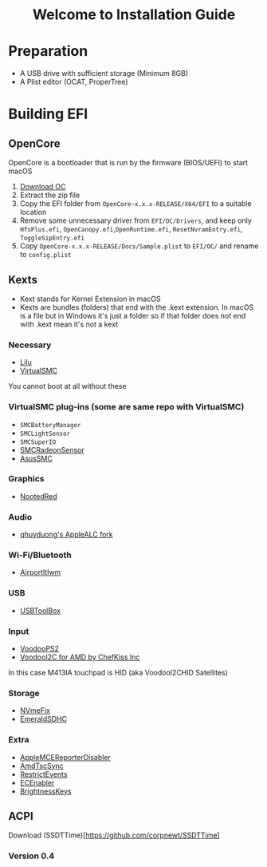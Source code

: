 <h1 align="center">Welcome to Installation Guide</h1>

# Preparation 
- A USB drive with sufficient storage (Minimum 8GB)
- A Plist editor (OCAT, ProperTree)

# Building EFI
## OpenCore
OpenCore is a bootloader that is run by the firmware (BIOS/UEFI) to start macOS

1. [Download OC](https://github.com/acidanthera/OpenCorePkg/releases)
2. Extract the zip file
3. Copy the EFI folder from `OpenCore-x.x.x-RELEASE/X64/EFI` to a suitable location
4. Remove some unnecessary driver from `EFI/OC/Drivers`, and keep only `HfsPlus.efi`, `OpenCanopy.efi`,`OpenRuntime.efi`, `ResetNvramEntry.efi`, `ToggleSipEntry.efi`
5. Copy `OpenCore-x.x.x-RELEASE/Docs/Sample.plist` to `EFI/OC/` and rename to `config.plist`

## Kexts
- Kext stands for Kernel Extension in macOS
- Kexts are bundles (folders) that end with the .kext extension. In macOS is a file but in Windows it's just a folder so if that folder does not end with .kext mean it's not a kext

### Necessary

- [Lilu](https://github.com/acidanthera/Lilu)
- [VirtualSMC](https://github.com/acidanthera/VirtualSMC)

You cannot boot at all without these

### VirtualSMC plug-ins (some are same repo with VirtualSMC)

- `SMCBatteryManager`
- `SMCLightSensor`
- `SMCSuperIO`
- [SMCRadeonSensor](https://github.com/NootInc/RadeonSensor)
- [AsusSMC](https://github.com/hieplpvip/AsusSMC)

### Graphics

- [NootedRed](https://github.com/NootInc/NootedRed)

### Audio

- [qhuyduong's AppleALC fork](https://github.com/qhuyduong/AppleALC/)

### Wi-Fi/Bluetooth

- [AirportItlwm](https://github.com/OpenIntelWireless/itlwm)

### USB

- [USBToolBox](https://github.com/USBToolBox/kext)

### Input

- [VoodooPS2](https://github.com/acidanthera/VoodooPS2)
- [VoodooI2C for AMD by ChefKiss Inc](https://chefkissinc.github.io/Extras/Kexts/VoodooI2C.zip)

In this case M413IA touchpad is HID (aka VoodooI2CHID Satellites)

### Storage

- [NVmeFix](https://github.com/acidanthera/NVMeFix)
- [EmeraldSDHC](https://github.com/acidanthera/EmeraldSDHC)

### Extra

- [AppleMCEReporterDisabler](https://chefkissinc.github.io/Extras/Kexts/AppleMCEReporterDisabler.zip)
- [AmdTscSync](https://github.com/naveenkrdy/AmdTscSync)
- [RestrictEvents](https://github.com/acidanthera/RestrictEvents)
- [ECEnabler](https://github.com/1Revenger1/ECEnabler)
- [BrightnessKeys](https://github.com/acidanthera/BrightnessKeys)

## ACPI

Download (SSDTTime)[https://github.com/corpnewt/SSDTTime]

### Version 0.4
